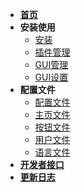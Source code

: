 * [**首页**](./README.md)
* **安装使用**
    * [安装](./md/Install.md)
    * [插件管理](./md/Cmd.md)
    * [GUI管理](./md/Main_GUI.md)
    * [GUI设置](./md/Set_GUI.md)
* **配置文件**
    * [配置文件](./md/Config.md)
    * [主页文件](./md/Main.md)
    * [按钮文件](./md/Button.md)
    * [用户文件](./md/User.md)
    * [语言文件](./md/Language.md)
* [**开发者接口**](./md/Plugin_API.md)
* [**更新日志**](./md/Update.md)